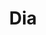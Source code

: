 ---
title: "Dia"
url: /ciudad-autonoma-de-buenos-aires/dia-avenida-triunvirato/
shop: supermercado
---